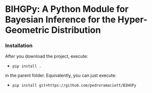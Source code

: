 # BIHGPy: A Python Module for Bayesian Inference for the Hyper-Geometric Distribution


### Installation
After you download the project, execute:

- `pip install .` 

in the parent folder. Equivalently, you can just execute:

- `pip install git+https://github.com/pedroramaciott/BIHGPy`